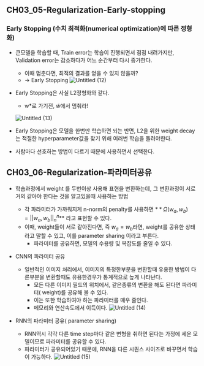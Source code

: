 ## CH03_05-Regularization-Early-stopping

### Early Stopping (수치 최적화(numerical optimization)에 따른 정형화)

- 큰모델을 학습할 때,  Train error는 학습이 진행되면서 점점 내려가지만, Validation error는 감소하다가 어느 순간부터 다시 증가한다.
    - 이때 멈춘다면, 최적의 결과를 얻을 수 있지 않을까?
    - → Early Stopping
    ![Untitled (12)](https://github.com/joony0512/Deep_Learning_Class/assets/109457820/b38d6a77-ce23-426c-9e3e-3488567bb8bb)

    
- Early Stopping은 사실 L2정형화와 같다.
    - w*로 가기전, $\tilde{w}$에서 멈춰라!
    
    ![Untitled (13)](https://github.com/joony0512/Deep_Learning_Class/assets/109457820/ddff68d0-8af8-4dd7-8bee-3a83cbc3e0db)

- Early Stopping은 모델을 한번만 학습하면 되는 반면, L2을 위한 weight decay는 적절한 hyperparameter값을 찾기 위해 여러번 학습을 돌려야한다.
- 사람마다 선호하는 방법이 다르기 때문에 사용하면서 선택한다.

## CH03_06-Regularization-파라미터공유

- 학습과정에서 weight 를 두번이상 사용해 표현을 변환하는데, 그 변환과정이 서로 거의 같아야 한다는 것을 알고있을때 사용하는 방법
    - 각 파라미터가 가까워지게 n-norm의 penalty를 사용하면 $**\Omega(w_a, w_b) =||w_a, w_b||^n_n$** 라고 표현할 수 있다.
    - 이때,  weight들이 서로 같아진다면, 즉 $w_a =w_b$라면, weight를 공유한 상태라고 말할 수 있고, 이를 parameter sharing 이라고 부른다.
        - 파라미터를 공유하면, 모델의 수용량 및 복잡도를 줄일 수 있다.
- CNN의 파라미터 공유
    - 일반적인 이미지 처리에서, 이미지의 특정한부분을 변환할때 유용한 방법이 다른부분을 변환할때도 유용한경우가 통계적으로 높게 나타난다.
        - 모든 다른 이미지 필드의 위치에서, 같은종류의 변환을 해도 된다면 파라미터( weight)를 공유해 볼 수 있다.
        - 이는 또한 학습하여야 하는 파라미터를 매우 줄인다.
        - 메모리와 연산속도에서 이득이다.
        ![Untitled (14)](https://github.com/joony0512/Deep_Learning_Class/assets/109457820/89c34b99-2af0-4f27-8771-6ef894ca89b5)

        
        
- RNN의 파라미터 공유( parameter sharing)
    - RNN역시 각각 다른 time step마다 같은 변형을 취하면 된다는 가정에 세운 모델이므로 파라미터를 공유할 수 있다.
    - 파라미터가 공유되어있기 때문에, RNN을 다른 시퀀스 사이즈로 바꾸면서 학습이 가능하다.
    ![Untitled (15)](https://github.com/joony0512/Deep_Learning_Class/assets/109457820/2ab6fda1-3474-4b7f-b727-107700c6cd73)

    
